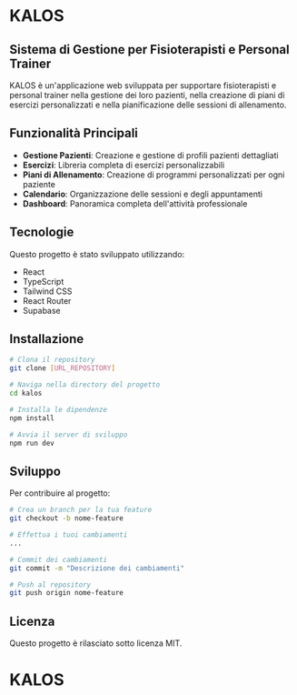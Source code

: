 
# KALOS

## Sistema di Gestione per Fisioterapisti e Personal Trainer

KALOS è un'applicazione web sviluppata per supportare fisioterapisti e personal trainer nella gestione dei loro pazienti, nella creazione di piani di esercizi personalizzati e nella pianificazione delle sessioni di allenamento.

## Funzionalità Principali

- **Gestione Pazienti**: Creazione e gestione di profili pazienti dettagliati
- **Esercizi**: Libreria completa di esercizi personalizzabili
- **Piani di Allenamento**: Creazione di programmi personalizzati per ogni paziente
- **Calendario**: Organizzazione delle sessioni e degli appuntamenti
- **Dashboard**: Panoramica completa dell'attività professionale

## Tecnologie

Questo progetto è stato sviluppato utilizzando:

- React
- TypeScript
- Tailwind CSS
- React Router
- Supabase

## Installazione

```bash
# Clona il repository
git clone [URL_REPOSITORY]

# Naviga nella directory del progetto
cd kalos

# Installa le dipendenze
npm install

# Avvia il server di sviluppo
npm run dev
```

## Sviluppo

Per contribuire al progetto:

```bash
# Crea un branch per la tua feature
git checkout -b nome-feature

# Effettua i tuoi cambiamenti
...

# Commit dei cambiamenti
git commit -m "Descrizione dei cambiamenti"

# Push al repository
git push origin nome-feature
```

## Licenza

Questo progetto è rilasciato sotto licenza MIT.
# KALOS
